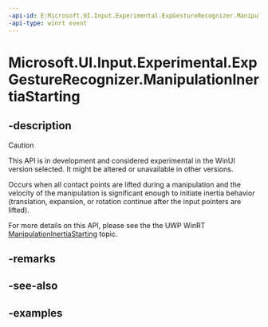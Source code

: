 ```yaml
---
-api-id: E:Microsoft.UI.Input.Experimental.ExpGestureRecognizer.ManipulationInertiaStarting
-api-type: winrt event
---
```


# Microsoft.UI.Input.Experimental.ExpGestureRecognizer.ManipulationInertiaStarting

<!--
public event Windows.Foundation.TypedEventHandler<Microsoft.UI.Input.Experimental.ExpGestureRecognizer,Microsoft.UI.Input.Experimental.ExpManipulationInertiaStartingEventArgs> ManipulationInertiaStarting;
-->

## -description

> [!CAUTION]
> This API is in development and considered experimental in the WinUI version selected. It might be altered or unavailable in other versions.

Occurs when all contact points are lifted during a manipulation and the velocity of the manipulation is significant enough to initiate inertia behavior (translation, expansion, or rotation continue after the input pointers are lifted).

For more details on this API, please see the the UWP WinRT [ManipulationInertiaStarting](/uwp/api/windows.ui.input.gesturerecognizer.manipulationinertiastarting) topic.

## -remarks

## -see-also

## -examples
